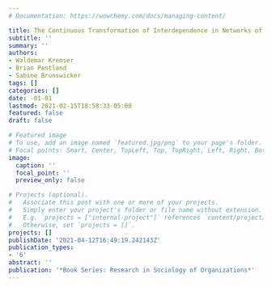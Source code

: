 ```yaml
---
# Documentation: https://wowchemy.com/docs/managing-content/

title: The Continuous Transformation of Interdependence in Networks of Routines
subtitle: ''
summary: ''
authors:
- Waldemar Kremser
- Brian Pentland
- Sabine Brunswicker
tags: []
categories: []
date: -01-01
lastmod: 2021-02-15T18:58:33-05:00
featured: false
draft: false

# Featured image
# To use, add an image named `featured.jpg/png` to your page's folder.
# Focal points: Smart, Center, TopLeft, Top, TopRight, Left, Right, BottomLeft, Bottom, BottomRight.
image:
  caption: ''
  focal_point: ''
  preview_only: false

# Projects (optional).
#   Associate this post with one or more of your projects.
#   Simply enter your project's folder or file name without extension.
#   E.g. `projects = ["internal-project"]` references `content/project/deep-learning/index.md`.
#   Otherwise, set `projects = []`.
projects: []
publishDate: '2021-04-12T16:49:19.242143Z'
publication_types:
- '6'
abstract: ''
publication: '*Book Series: Research in Sociology of Organizations*'
---
```

